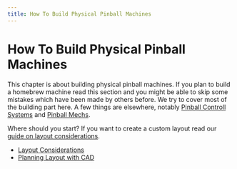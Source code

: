 ```yaml
---
title: How To Build Physical Pinball Machines
---
```


# How To Build Physical Pinball Machines


This chapter is about building physical pinball machines. If you plan to
build a homebrew machine read this section and you might be able to skip
some mistakes which have been made by others before. We try to cover
most of the building part here. A few things are elsewhere, notably
[Pinball Controll Systems](../hardware/index.md) and [Pinball Mechs](../mechs/index.md).

Where should you start? If you want to create a custom layout read our
[guide on layout considerations](layout_considerations.md).

* [Layout Considerations](layout_considerations.md)
* [Planning Layout with CAD](planning_layout_with_cad.md)
